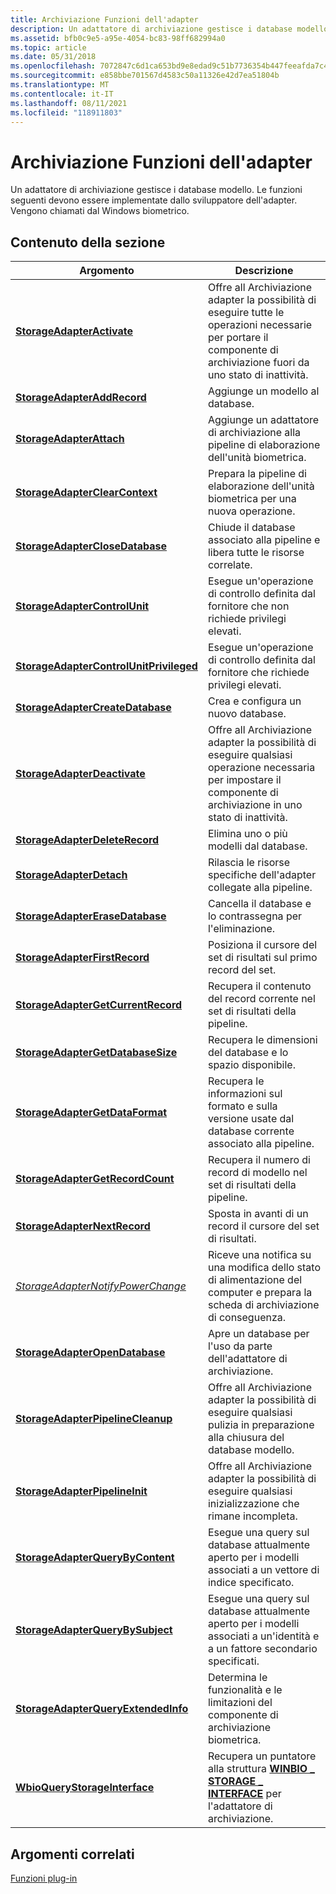 ```yaml
---
title: Archiviazione Funzioni dell'adapter
description: Un adattatore di archiviazione gestisce i database modello.
ms.assetid: bfb0c9e5-a95e-4054-bc83-98ff682994a0
ms.topic: article
ms.date: 05/31/2018
ms.openlocfilehash: 7072847c6d1ca653bd9e8edad9c51b7736354b447feeafda7c465973d4c25aea
ms.sourcegitcommit: e858bbe701567d4583c50a11326e42d7ea51804b
ms.translationtype: MT
ms.contentlocale: it-IT
ms.lasthandoff: 08/11/2021
ms.locfileid: "118911803"
---
```

# <a name="storage-adapter-functions"></a>Archiviazione Funzioni dell'adapter

Un adattatore di archiviazione gestisce i database modello. Le funzioni seguenti devono essere implementate dallo sviluppatore dell'adapter. Vengono chiamati dal Windows biometrico.

## <a name="in-this-section"></a>Contenuto della sezione



| Argomento                                                                                         | Descrizione                                                                                                                             |
|-----------------------------------------------------------------------------------------------|-----------------------------------------------------------------------------------------------------------------------------------------|
| [**StorageAdapterActivate**](/windows/desktop/api/Winbio_adapter/nc-winbio_adapter-pibio_storage_activate_fn)<br/>                           | Offre all Archiviazione adapter la possibilità di eseguire tutte le operazioni necessarie per portare il componente di archiviazione fuori da uno stato di inattività.<br/>         |
| [**StorageAdapterAddRecord**](/windows/desktop/api/Winbio_adapter/nc-winbio_adapter-pibio_storage_add_record_fn)<br/>                         | Aggiunge un modello al database.<br/>                                                                                             |
| [**StorageAdapterAttach**](/windows/desktop/api/Winbio_adapter/nc-winbio_adapter-pibio_storage_attach_fn)<br/>                               | Aggiunge un adattatore di archiviazione alla pipeline di elaborazione dell'unità biometrica.<br/>                                                     |
| [**StorageAdapterClearContext**](/windows/desktop/api/Winbio_adapter/nc-winbio_adapter-pibio_storage_clear_context_fn)<br/>                   | Prepara la pipeline di elaborazione dell'unità biometrica per una nuova operazione.<br/>                                                  |
| [**StorageAdapterCloseDatabase**](/windows/desktop/api/Winbio_adapter/nc-winbio_adapter-pibio_storage_close_database_fn)<br/>                 | Chiude il database associato alla pipeline e libera tutte le risorse correlate.<br/>                                            |
| [**StorageAdapterControlUnit**](/windows/desktop/api/Winbio_adapter/nc-winbio_adapter-pibio_storage_control_unit_fn)<br/>                     | Esegue un'operazione di controllo definita dal fornitore che non richiede privilegi elevati.<br/>                                        |
| [**StorageAdapterControlUnitPrivileged**](/windows/desktop/api/Winbio_adapter/nc-winbio_adapter-pibio_storage_control_unit_privileged_fn)<br/> | Esegue un'operazione di controllo definita dal fornitore che richiede privilegi elevati.<br/>                                                |
| [**StorageAdapterCreateDatabase**](/windows/desktop/api/Winbio_adapter/nc-winbio_adapter-pibio_storage_create_database_fn)<br/>               | Crea e configura un nuovo database.<br/>                                                                                       |
| [**StorageAdapterDeactivate**](/windows/desktop/api/Winbio_adapter/nc-winbio_adapter-pibio_storage_deactivate_fn)<br/>                       | Offre all Archiviazione adapter la possibilità di eseguire qualsiasi operazione necessaria per impostare il componente di archiviazione in uno stato di inattività.<br/>             |
| [**StorageAdapterDeleteRecord**](/windows/desktop/api/Winbio_adapter/nc-winbio_adapter-pibio_storage_delete_record_fn)<br/>                   | Elimina uno o più modelli dal database.<br/>                                                                             |
| [**StorageAdapterDetach**](/windows/desktop/api/Winbio_adapter/nc-winbio_adapter-pibio_storage_detach_fn)<br/>                               | Rilascia le risorse specifiche dell'adapter collegate alla pipeline.<br/>                                                                |
| [**StorageAdapterEraseDatabase**](/windows/desktop/api/Winbio_adapter/nc-winbio_adapter-pibio_storage_erase_database_fn)<br/>                 | Cancella il database e lo contrassegna per l'eliminazione.<br/>                                                                               |
| [**StorageAdapterFirstRecord**](/windows/desktop/api/Winbio_adapter/nc-winbio_adapter-pibio_storage_first_record_fn)<br/>                     | Posiziona il cursore del set di risultati sul primo record del set.<br/>                                                              |
| [**StorageAdapterGetCurrentRecord**](/windows/desktop/api/Winbio_adapter/nc-winbio_adapter-pibio_storage_get_current_record_fn)<br/>           | Recupera il contenuto del record corrente nel set di risultati della pipeline.<br/>                                                     |
| [**StorageAdapterGetDatabaseSize**](/windows/desktop/api/Winbio_adapter/nc-winbio_adapter-pibio_storage_get_database_size_fn)<br/>             | Recupera le dimensioni del database e lo spazio disponibile.<br/>                                                                             |
| [**StorageAdapterGetDataFormat**](/windows/desktop/api/Winbio_adapter/nc-winbio_adapter-pibio_storage_get_data_format_fn)<br/>                 | Recupera le informazioni sul formato e sulla versione usate dal database corrente associato alla pipeline.<br/>                          |
| [**StorageAdapterGetRecordCount**](/windows/desktop/api/Winbio_adapter/nc-winbio_adapter-pibio_storage_get_record_count_fn)<br/>               | Recupera il numero di record di modello nel set di risultati della pipeline.<br/>                                                         |
| [**StorageAdapterNextRecord**](/windows/desktop/api/Winbio_adapter/nc-winbio_adapter-pibio_storage_next_record_fn)<br/>                       | Sposta in avanti di un record il cursore del set di risultati.<br/>                                                                                |
| [*StorageAdapterNotifyPowerChange*](/windows/desktop/api/Winbio_adapter/nc-winbio_adapter-pibio_storage_notify_power_change_fn)<br/>           | Riceve una notifica su una modifica dello stato di alimentazione del computer e prepara la scheda di archiviazione di conseguenza.<br/>               |
| [**StorageAdapterOpenDatabase**](/windows/desktop/api/Winbio_adapter/nc-winbio_adapter-pibio_storage_open_database_fn)<br/>                   | Apre un database per l'uso da parte dell'adattatore di archiviazione.<br/>                                                                             |
| [**StorageAdapterPipelineCleanup**](/windows/desktop/api/Winbio_adapter/nc-winbio_adapter-pibio_storage_pipeline_cleanup_fn)<br/>             | Offre all Archiviazione adapter la possibilità di eseguire qualsiasi pulizia in preparazione alla chiusura del database modello.<br/>                |
| [**StorageAdapterPipelineInit**](/windows/desktop/api/Winbio_adapter/nc-winbio_adapter-pibio_storage_pipeline_init_fn)<br/>                   | Offre all Archiviazione adapter la possibilità di eseguire qualsiasi inizializzazione che rimane incompleta.<br/>                                  |
| [**StorageAdapterQueryByContent**](/windows/desktop/api/Winbio_adapter/nc-winbio_adapter-pibio_storage_query_by_content_fn)<br/>               | Esegue una query sul database attualmente aperto per i modelli associati a un vettore di indice specificato.<br/>                          |
| [**StorageAdapterQueryBySubject**](/windows/desktop/api/Winbio_adapter/nc-winbio_adapter-pibio_storage_query_by_subject_fn)<br/>               | Esegue una query sul database attualmente aperto per i modelli associati a un'identità e a un fattore secondario specificati.<br/>               |
| [**StorageAdapterQueryExtendedInfo**](/windows/desktop/api/Winbio_adapter/nc-winbio_adapter-pibio_storage_query_extended_info_fn)<br/>         | Determina le funzionalità e le limitazioni del componente di archiviazione biometrica.<br/>                                              |
| [**WbioQueryStorageInterface**](/windows/desktop/api/Winbio_adapter/nf-winbio_adapter-wbioquerystorageinterface)<br/>                     | Recupera un puntatore alla struttura [**WINBIO \_ STORAGE \_ INTERFACE**](/windows/desktop/api/Winbio_adapter/ns-winbio_adapter-winbio_storage_interface) per l'adattatore di archiviazione.<br/> |



 

## <a name="related-topics"></a>Argomenti correlati

<dl> <dt>

[Funzioni plug-in](plug-in-functions.md)
</dt> </dl>

 

 





